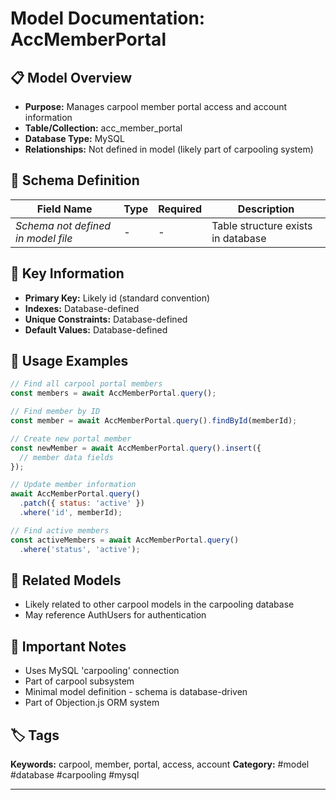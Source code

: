 # Model Documentation: AccMemberPortal

## 📋 Model Overview
- **Purpose:** Manages carpool member portal access and account information
- **Table/Collection:** acc_member_portal
- **Database Type:** MySQL
- **Relationships:** Not defined in model (likely part of carpooling system)

## 🔧 Schema Definition
| **Field Name** | **Type** | **Required** | **Description** |
|----------------|----------|--------------|-----------------|
| *Schema not defined in model file* | - | - | Table structure exists in database |

## 🔑 Key Information
- **Primary Key:** Likely id (standard convention)
- **Indexes:** Database-defined
- **Unique Constraints:** Database-defined
- **Default Values:** Database-defined

## 📝 Usage Examples
```javascript
// Find all carpool portal members
const members = await AccMemberPortal.query();

// Find member by ID
const member = await AccMemberPortal.query().findById(memberId);

// Create new portal member
const newMember = await AccMemberPortal.query().insert({
  // member data fields
});

// Update member information
await AccMemberPortal.query()
  .patch({ status: 'active' })
  .where('id', memberId);

// Find active members
const activeMembers = await AccMemberPortal.query()
  .where('status', 'active');
```

## 🔗 Related Models
- Likely related to other carpool models in the carpooling database
- May reference AuthUsers for authentication

## 📌 Important Notes
- Uses MySQL 'carpooling' connection
- Part of carpool subsystem
- Minimal model definition - schema is database-driven
- Part of Objection.js ORM system

## 🏷️ Tags
**Keywords:** carpool, member, portal, access, account
**Category:** #model #database #carpooling #mysql

---